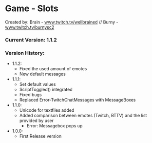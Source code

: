 # Game - Slots
Created by:
Brain - www.twitch.tv/wellbrained // Burny - www.twitch.tv/burnysc2

### Current Version: 1.1.2

### Version History:
* 1.1.2:
    * Fixed the used amount of emotes
    * New default messages
* 1.1.1:
    * Set default values
    * ScriptToggled() integrated
    * Fixed bugs
    * Replaced Error-TwitchChatMessages with MessageBoxes
* 1.1.0:
    * Unicode for textfiles added
    * Added comparison between emotes (Twitch, BTTV) and the list provided by user
        * Error: Messagebox pops up
* 1.0.0:
    * First Release version
